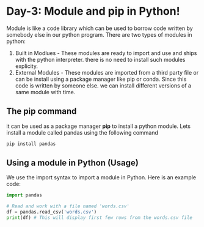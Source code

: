 # Day-3: Module and pip in Python!
Module is like a code library which can be used to borrow code written by somebody else in our python program. There are two types of modules in python:

1. Built in Modlues - These modules are ready to import and use and ships with the python interpreter. there is no need to install such modules explicity.
2. External Modules - These modules are imported from a third party file or can be install using a package manager like pip or conda. Since this code is written by someone else. we can install different versions of a same module with time.

## The pip command
it can be used as a package manager **pip** to install a python module. Lets install a module called pandas using the following command

```bash
pip install pandas
```

## Using a module in Python (Usage)
We use the import syntax to import a module in Python. Here is an example code:
```python
import pandas

# Read and work with a file named 'words.csv'
df = pandas.read_csv('words.csv')
print(df) # This will display first few rows from the words.csv file
```
